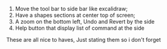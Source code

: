 1. Move the tool bar to side bar like excalidraw;
2. Have a shapes sections at center top of screen;
3. A zoom on the bottom left, Undo and Revert by the side
4. Help button that display list of command at the side

These are all nice to haves,
Just stating them so i don't forget